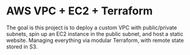 # AWS VPC + EC2 + Terraform
The goal is this project is to deploy a custom VPC with public/private subnets, spin up an EC2 instance in the public subnet, and host a static website. 
Managing everything via modular Terraform, with remote state stored in S3.
